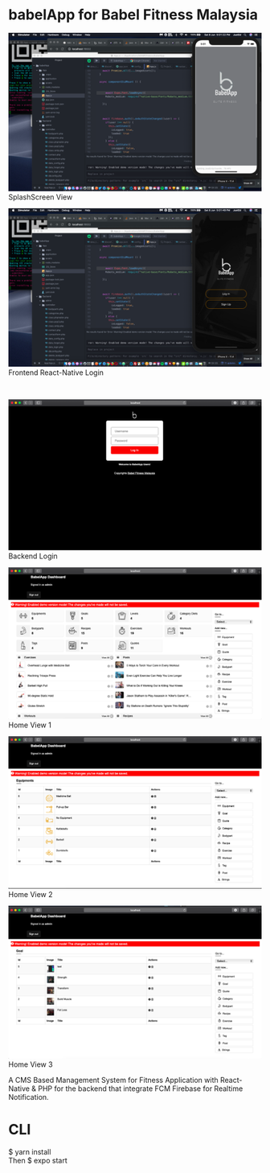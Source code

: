# babelApp for Babel Fitness Malaysia
<img src="https://github.com/react7press/babelApp/blob/master/scr1.png">SplashScreen View<p>
  <img src="https://github.com/react7press/babelApp/blob/master/scr2.png">Frontend React-Native Login<p>
    <br>
    <p>
      <img src="https://github.com/react7press/babelApp/blob/master/bck1.png">Backend Login<p>
        <img src="https://github.com/react7press/babelApp/blob/master/bck2.png">Home View 1<p>
          <img src="https://github.com/react7press/babelApp/blob/master/bck3.png">Home View 2<p>
            <img src="https://github.com/react7press/babelApp/blob/master/bck4.png">Home View 3<p>
    
A CMS Based Management System for Fitness Application with React-Native & PHP for the backend that integrate FCM Firebase for Realtime Notification. 

# CLI
$ yarn install<br>
Then $ expo start
